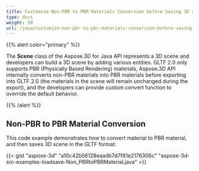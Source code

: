 ```yaml
---
title: Customize Non-PBR to PBR Materials Conversion before Saving 3D Scenes to GLTF 2.0 Format
type: docs
weight: 50
url: /java/customize-non-pbr-to-pbr-materials-conversion-before-saving-3d-scenes-to-gltf-2-0-format/
---
```


{{% alert color="primary" %}} 

The **Scene** class of the Aspose.3D for Java API represents a 3D scene and developers can build a 3D scene by adding various entities. GLTF 2.0 only supports PBR (Physically Based Rendering) materials, Aspose.3D API internally converts non-PBR materials into PBR materials before exporting into GLTF 2.0 (the materials in the scene will remain unchanged during the export), and the developers can provide custom convert function to override the default behavior.

{{% /alert %}} 
## **Non-PBR to PBR Material Conversion**
This code example demonstrates how to convert material to PBR material, and then saves 3D scene in the GLTF format:

{{< gist "aspose-3d" "a10c42b56128eaadb7d7f81e2176306c" "aspose-3d-src-examples-loadsave-Non_PBRtoPBRMaterial.java" >}}
